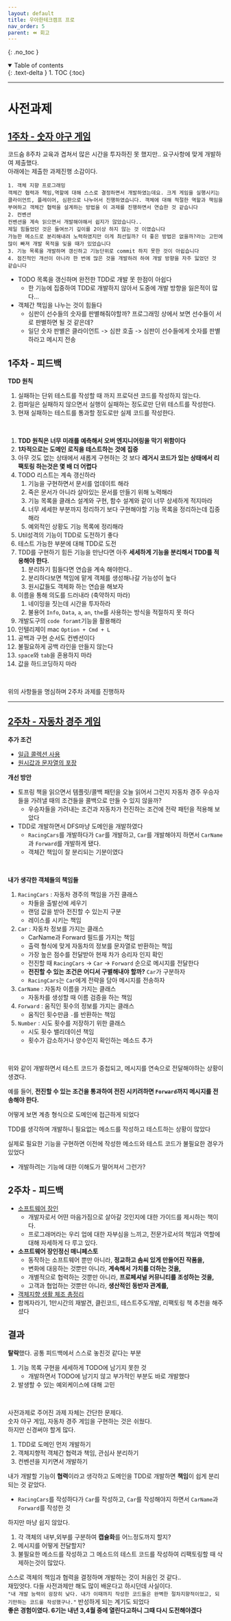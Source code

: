 ```yaml
---
layout: default
title: 우아한테크캠프 프로
nav_order: 5
parent: ⏪ 회고
---
```

{: .no_toc }

<details open markdown="block">
  <summary>
    Table of contents
  </summary>
  {: .text-delta }
1. TOC
{:toc}
</details>

---

# **사전과제**

## **[1주차 - 숫자 야구 게임](https://github.com/jdalma/java-baseball-precourse)**

코드숨 8주차 교육과 겹쳐서 많은 시간을 투자하진 못 했지만.. 요구사항에 맞게 개발하여 제출했다. <br>
아래에는 제출한 과제진행 소감이다.<br>

```
1. 객체 지향 프로그래밍
객체간 협력과 책임,역할에 대해 스스로 결정하면서 개발하였는데요. 크게 게임을 실행시키는 클라이언트, 플레이어, 심판으로 나누어서 진행하였습니다. 객체에 대해 적절한 역할과 책임을 부여하고 객체간 협력을 설계하는 방법을 이 과제를 진행하면서 연습한 것 같습니다
2. 컨벤션
컨벤션을 계속 읽으면서 개발해야해서 쉽지가 않았습니다.. 
제일 힘들었던 것은 들여쓰기 깊이를 2이상 하지 않는 것 이였습니다 
가능한 메소드로 분리해내려 노력하였지만 이게 최선일까? 더 좋은 방법은 없을까?라는 고민에 많이 빠져 개발 목적을 잊을 때가 있었습니다
3. 기능 목록을 개발하며 갱신하고 기능단위로 commit 하지 못한 것이 아쉽습니다
4. 점진적인 개선이 아니라 한 번에 많은 것을 개발하려 하여 개발 방향을 자주 잃었던 것 같습니다
```

- TODO 목록을 갱신하며 완전한 TDD로 개발 못 한점이 아쉽다
  - 한 기능에 집중하여 TDD로 개발하지 않아서 도중에 개발 방향을 잃은적이 많다...
- 객체간 책임을 나누는 것이 힘들다
  - 심판이 선수들의 숫자를 판별해줘야할까? 프로그래밍 상에서 보면 선수들이 서로 판별하면 될 것 같은데?
  - 일단 숫자 판별은 클라이언트 -> 심판 호출 -> 심판이 선수들에게 숫자를 판별하라고 메시지 전송

## **1주차 - 피드백**

**TDD 원칙**<br>
1. 실패하는 단위 테스트를 작성할 때 까지 프로덕션 코드를 작성하지 않는다.
2. 컴파일은 실패하지 않으면서 실행이 실패하는 정도로만 단위 테스트를 작성한다.
3. 현재 실패하는 테스트를 통과할 정도로만 실제 코드를 작성한다.

<br>

1. **TDD 원칙은 너무 미래를 예측해서 오버 엔지니어링을 막기 위함이다**
2. **1차적으로는 도메인 로직을 테스트하는 것에 집중**
3. 아무 것도 없는 상태에서 새롭게 구현하는 것 보다 **레거시 코드가 있는 상태에서 리팩토링 하는것은 몇 배 더 어렵다**
4. TODO 리스트는 계속 갱신하라
   1. 기능을 구현하면서 문서를 업데이트 해라
   2. 죽은 문서가 아니라 살아있는 문서를 만들기 위해 노력해라
   3. 기능 목록을 클래스 설계와 구현, 함수 설계와 같이 너무 상세하게 적지마라
   4. 너무 세세한 부분까지 정리하기 보다 구현해야할 기능 목록을 정리하는데 집중해라
   5. 예외적인 상황도 기능 목록에 정리해라
5. Util성격의 기능이 TDD로 도전하기 좋다
6. 테스트 가능한 부분에 대해 TDD로 도전
7. TDD를 구현하기 힘든 기능을 만난다면 아주 **세세하게 기능을 분리해서 TDD를 적용해야 한다.**
   1. 분리하기 힘들다면 연습을 계속 해야한다..
   2. 분리하다보면 책임에 맡게 객체를 생성해나갈 가능성이 높다
   3. 원시값들도 객체화 하는 연습을 해보자
8. 이름을 통해 의도를 드러내라 (축약하지 마라)
   1. 네이밍을 짓는데 시간을 투자하라
   2. 불용어 `Info`, `Data`, `a`, `an`, `the`를 사용하는 방식을 적절하지 못 하다
9.  개발도구의 `code foramt`기능을 활용해라
   3.  인텔리제이 mac `Option + Cmd + L`
10. 공백과 구현 순서도 컨벤션이다
11. 불필요하게 공백 라인을 만들지 않는다
12. `space`와 `tab`을 혼용하지 마라
13. 값을 하드코딩하지 마라

<br>

위의 사항들을 명심하며 2주차 과제를 진행하자

***

## **[2주차 - 자동차 경주 게임](https://github.com/jdalma/java-racingcar-precourse)**

**추가 조건**<br>
- [일급 콜렉션 사용](https://developerfarm.wordpress.com/2012/02/01/object_calisthenics_/)
- [원시값과 문자열의 포장](https://developerfarm.wordpress.com/2012/01/27/object_calisthenics_4/)

**개선 방안**<br>

- 토프링 책을 읽으면서 템플릿/콜백 패턴을 오늘 읽어서 그런지 자동차 경주 우승자들을 가려낼 때의 조건들을 콜백으로 만들 수 있지 않을까?
  - 우승자들을 가려내는 조건과 자동차가 전진하는 조건에 전략 패턴을 적용해 보았다
- TDD로 개발하면서 DFS마냥 도메인을 개발하였다
  - `RacingCars`를 개발하다가 `Car`를 개발하고, `Car`를 개발해야지 하면서 `CarName`과 `Forward`를 개발하게 됐다.
  - 객체간 책임이 잘 분리되는 기분이였다

<br>

**내가 생각한 객체들의 책임들**<br>

1. `RacingCars` : 자동차 경주의 책임을 가진 클래스
   - 차들을 출발선에 세우기 
   - 랜덤 값을 받아 전진할 수 있는지 구분 
   - 레이스를 시키는 책임
2. `Car` : 자동차 정보를 가지는 클래스
   - CarName과 Forward 필드를 가지는 책임
   - 출력 형식에 맞게 자동차의 정보를 문자열로 반환하는 책임
   - 가장 높은 점수를 전달받아 현재 차가 승리자 인지 확인
   - 전진할 때 `RacingCars` → `Car` → `Forward` 순으로 메시지를 전달한다
   - **전진할 수 있는 조건은 어디서 구별해내야 할까?** `Car`가 구분하자
   - `RacingCars`는 `Car`에게 전략을 담아 메시지를 전송하자
3. `CarName` : 자동차 이름을 가지는 클래스
   - 자동차를 생성할 때 이름 검증을 하는 책임
4. `Forward` : 움직인 횟수의 정보를 가지는 클래스
   - 움직인 횟수만큼 `-`를 반환하는 책임
5. `Number` : 시도 횟수를 저장하기 위한 클래스
   - 시도 횟수 밸리데이션 책임
   - 횟수가 감소하거나 양수인지 확인하는 메소드 추가

<br>

위와 같이 개발하면서 테스트 코드가 중첩되고, 메시지를 연속으로 전달해야하는 상황이 생겼다. <br>

예를 들어, **전진할 수 있는 조건을 통과하여 전진 시키려하면 `Forward`까지 메시지를 전송해야 한다.** <br>

어떻게 보면 계층 형식으로 도메인에 접근하게 되었다 <br>

TDD를 생각하며 개발하니 필요없는 메소드를 작성하고 테스트하는 상황이 많았다 <br>

실제로 필요한 기능을 구현하면 이전에 작성한 메소드와 테스트 코드가 불필요한 경우가 있었다 
- 개발하려는 기능에 대한 이해도가 떨어져서 그런가?

## **2주차 - 피드백**

- [소프트웨어 장인](http://www.yes24.com/Product/Goods/20461940)
  - 개발자로서 어떤 마음가짐으로 살아갈 것인지에 대한 가이드를 제시하는 책이다.
  - 프로그래머라는 우리 업에 대한 자부심을 느끼고, 전문가로서의 책임과 역할에 대해 자세하게 다
루고 있다.
- **소프트웨어 장인정신 매니페스토**
  - 동작하는 소프트웨어 뿐만 아니라, **정교하고 솜씨 있게 만들어진 작품을,**
  - 변화에 대응하는 것뿐만 아니라, **계속해서 가치를 더하는 것을,**
  - 개별적으로 협력하는 것뿐만 아니라, **프로페셔널 커뮤니티를 조성하는 것을,**
  - 고객과 협업하는 것뿐만 아니라, **생산적인 동반자 관계를,**
- [객체지향 생활 체조 총정리](https://developerfarm.wordpress.com/2012/02/03/object_calisthenics_summary/)
- 함께자라기, 1만시간의 재발견, 클린코드, 테스트주도개발, 리팩토링 책 추천을 해주셨다


## **결과**

**탈락**했다.
공통 피드백에서 스스로 놓친것 같다는 부분
1. 기능 목록 구현을 세세하게 TODO에 남기지 못한 것
   - 개발하면서 TODO에 남기지 않고 부가적인 부분도 바로 개발했다
2. 발생할 수 있는 예외케이스에 대해 고민

<br>

사전과제로 주어진 과제 자체는 간단한 문제다.<br>
숫자 야구 게임, 자동차 경주 게임을 구현하는 것은 쉬웠다.<br>
하지만 신경써야 할게 많다.<br>
1. TDD로 도메인 먼저 개발하기
2. 객체지향적 객체간 협력과 책임, 관심사 분리하기
3. 컨벤션을 지키면서 개발하기

내가 개발할 기능이 **협력**이라고 생각하고 도메인을 TDD로 개발하면 **책임**이 쉽게 분리되는 것 같았다.<br>
- `RacingCars`를 작성하다가 `Car`를 작성하고, `Car`를 작성해야지 하면서 `CarName`과 `Forward`를 작성한 것

하지만 마냥 쉽지 않았다.<br>
1. 각 객체의 내부,외부를 구분하여 **캡슐화**를 어느정도까지 할지?
2. 메시지를 어떻게 전달할지?
3. 불필요한 메소드를 작성하고 그 메소드의 테스트 코드를 작성하여 리팩토링할 때 삭제하는것이 많았다.

스스로 객체의 책임과 협력을 결정하며 개발하는 것이 처음인 것 같다..<br>
재밌엇다. 다들 사전과제만 해도 많이 배운다고 하시던데 사실이다.<br>
`"내 개발 능력이 굉장히 낮다. 내가 이때까지 작성한 코드들은 완벽한 절차지향적이었고, 되기만하는 코드를 작성했구나."` 반성하게 되는 계기도 되었다<br>
**좋은 경험이였다. 6기는 내년 3,4월 중에 열린다고하니 그때 다시 도전해야겠다**<br>
